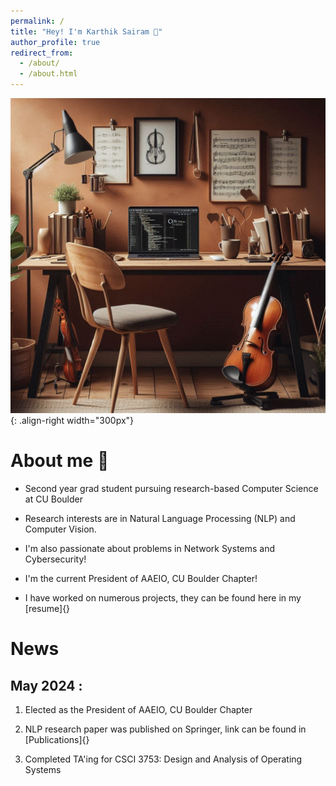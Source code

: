 ```yaml
---
permalink: /
title: "Hey! I'm Karthik Sairam 👋"
author_profile: true
redirect_from: 
  - /about/
  - /about.html
---
```



![Visual](/images/landing_page_visual.png){: .align-right width="300px"}

# About me 📝


- Second year grad student pursuing research-based Computer Science at CU Boulder

- Research interests are in Natural Language Processing (NLP) and Computer Vision.

- I'm also passionate about problems in Network Systems and Cybersecurity!

- I'm the current President of AAEIO, CU Boulder Chapter!

- I have worked on numerous projects, they can be found here in my [resume]{}


# News


## __May 2024__ :

1. Elected as the President of AAEIO, CU Boulder Chapter

2. NLP research paper was published on Springer, link can be found in [Publications]{}

3. Completed TA'ing for CSCI 3753: Design and Analysis of Operating Systems



